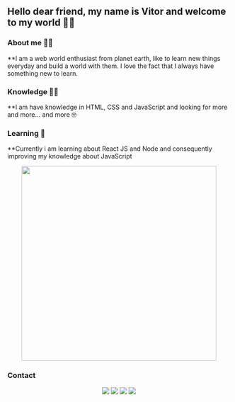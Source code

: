 ## Hello dear friend, my name is Vitor and welcome to my world 🖖🏻 

### About me 🧔🏻 

  **I am a web world enthusiast from planet earth, like to learn new things everyday and build a world with them. I love the fact that I always have something new to learn.
  
### Knowledge 💪🏻 

  **I am have knowledge in HTML, CSS and JavaScript and looking for more and more... and more 🤓
  
  
### Learning 📖

  **Currently i am learning about React JS and Node and consequently improving my knowledge about JavaScript
  
  <div align="center">
    <img width="440" src="https://c.tenor.com/udYl1CJgloUAAAAd/yoda-star-wars.gif" />
  </div>
  
### Contact

  <div align="center">
    <a href="https://www.instagram.com/jvittorgomes/" target="_blank"><img src="https://img.shields.io/badge/-Instagram-%23E4405F?style=for-the-badge&logo=instagram&logoColor=white" target="_blank"></a>
    <a href="mailto:devitor.contact@gmail.com"><img src="https://img.shields.io/badge/Gmail-D14836?style=for-the-badge&logo=gmail&logoColor=white" target="_blank"></a>
    <a href="https://www.linkedin.com/in/vitor-gomes-b9a629201/" target="_blank"><img src="https://img.shields.io/badge/-LinkedIn-%230077B5?style=for-the-badge&logo=linkedin&logoColor=white" target="_blank"></a>   
  <a href="https://twitter.com/VitorGomesRS/" target="_blank"><img src="https://img.shields.io/badge/Twitter-1DA1F2?style=for-the-badge&logo=twitter&logoColor=white" target="_blank"></a>   
  </div>
